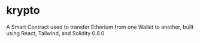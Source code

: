 # krypto
A Smart Contract used to transfer Etherium from one Wallet to another, built using React, Tailwind, and Solidity 0.8.0
